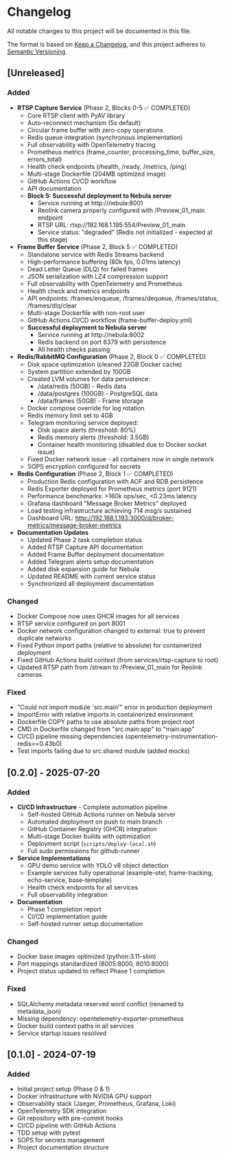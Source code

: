 # Changelog

All notable changes to this project will be documented in this file.

The format is based on [Keep a Changelog](https://keepachangelog.com/en/1.0.0/),
and this project adheres to [Semantic Versioning](https://semver.org/spec/v2.0.0.html).

## [Unreleased]

### Added
- **RTSP Capture Service** (Phase 2, Blocks 0-5 ✅ COMPLETED)
  - Core RTSP client with PyAV library
  - Auto-reconnect mechanism (5s default)
  - Circular frame buffer with zero-copy operations
  - Redis queue integration (synchronous implementation)
  - Full observability with OpenTelemetry tracing
  - Prometheus metrics (frame_counter, processing_time, buffer_size, errors_total)
  - Health check endpoints (/health, /ready, /metrics, /ping)
  - Multi-stage Dockerfile (204MB optimized image)
  - GitHub Actions CI/CD workflow
  - API documentation
  - **Block 5: Successful deployment to Nebula server**
    - Service running at http://nebula:8001
    - Reolink camera properly configured with /Preview_01_main endpoint
    - RTSP URL: rtsp://192.168.1.195:554/Preview_01_main
    - Service status: "degraded" (Redis not initialized - expected at this stage)
- **Frame Buffer Service** (Phase 2, Block 5 ✅ COMPLETED)
  - Standalone service with Redis Streams backend
  - High-performance buffering (80k fps, 0.01ms latency)
  - Dead Letter Queue (DLQ) for failed frames
  - JSON serialization with LZ4 compression support
  - Full observability with OpenTelemetry and Prometheus
  - Health check and metrics endpoints
  - API endpoints: /frames/enqueue, /frames/dequeue, /frames/status, /frames/dlq/clear
  - Multi-stage Dockerfile with non-root user
  - GitHub Actions CI/CD workflow (frame-buffer-deploy.yml)
  - **Successful deployment to Nebula server**
    - Service running at http://nebula:8002
    - Redis backend on port 6379 with persistence
    - All health checks passing
- **Redis/RabbitMQ Configuration** (Phase 2, Block 0 ✅ COMPLETED)
  - Disk space optimization (cleaned 22GB Docker cache)
  - System partition extended by 100GB
  - Created LVM volumes for data persistence:
    - /data/redis (50GB) - Redis data
    - /data/postgres (100GB) - PostgreSQL data
    - /data/frames (50GB) - Frame storage
  - Docker compose override for log rotation
  - Redis memory limit set to 4GB
  - Telegram monitoring service deployed:
    - Disk space alerts (threshold: 80%)
    - Redis memory alerts (threshold: 3.5GB)
    - Container health monitoring (disabled due to Docker socket issue)
  - Fixed Docker network issue - all containers now in single network
  - SOPS encryption configured for secrets
- **Redis Configuration** (Phase 2, Block 1 ✅ COMPLETED)
  - Production Redis configuration with AOF and RDB persistence
  - Redis Exporter deployed for Prometheus metrics (port 9121)
  - Performance benchmarks: >160k ops/sec, <0.23ms latency
  - Grafana dashboard "Message Broker Metrics" deployed
  - Load testing infrastructure achieving 714 msg/s sustained
  - Dashboard URL: http://192.168.1.193:3000/d/broker-metrics/message-broker-metrics
- **Documentation Updates**
  - Updated Phase 2 task completion status
  - Added RTSP Capture API documentation
  - Added Frame Buffer deployment documentation
  - Added Telegram alerts setup documentation
  - Added disk expansion guide for Nebula
  - Updated README with current service status
  - Synchronized all deployment documentation

### Changed
- Docker Compose now uses GHCR images for all services
- RTSP service configured on port 8001
- Docker network configuration changed to external: true to prevent duplicate networks
- Fixed Python import paths (relative to absolute) for containerized deployment
- Fixed GitHub Actions build context (from services/rtsp-capture to root)
- Updated RTSP path from /stream to /Preview_01_main for Reolink cameras

### Fixed
- "Could not import module 'src.main'" error in production deployment
- ImportError with relative imports in containerized environment
- Dockerfile COPY paths to use absolute paths from project root
- CMD in Dockerfile changed from "src.main:app" to "main:app"
- CI/CD pipeline missing dependencies (opentelemetry-instrumentation-redis==0.43b0)
- Test imports failing due to src.shared module (added mocks)

## [0.2.0] - 2025-07-20

### Added
- **CI/CD Infrastructure** - Complete automation pipeline
  - Self-hosted GitHub Actions runner on Nebula server
  - Automated deployment on push to main branch
  - GitHub Container Registry (GHCR) integration
  - Multi-stage Docker builds with optimization
  - Deployment script (`scripts/deploy-local.sh`)
  - Full sudo permissions for github-runner
- **Service Implementations**
  - GPU demo service with YOLO v8 object detection
  - Example services fully operational (example-otel, frame-tracking, echo-service, base-template)
  - Health check endpoints for all services
  - Full observability integration
- **Documentation**
  - Phase 1 completion report
  - CI/CD implementation guide
  - Self-hosted runner setup documentation

### Changed
- Docker base images optimized (python:3.11-slim)
- Port mappings standardized (8005:8000, 8010:8000)
- Project status updated to reflect Phase 1 completion

### Fixed
- SQLAlchemy metadata reserved word conflict (renamed to metadata_json)
- Missing dependency: opentelemetry-exporter-prometheus
- Docker build context paths in all services
- Service startup issues resolved

## [0.1.0] - 2024-07-19

### Added
- Initial project setup (Phase 0 & 1)
- Docker infrastructure with NVIDIA GPU support
- Observability stack (Jaeger, Prometheus, Grafana, Loki)
- OpenTelemetry SDK integration
- Git repository with pre-commit hooks
- CI/CD pipeline with GitHub Actions
- TDD setup with pytest
- SOPS for secrets management
- Project documentation structure

